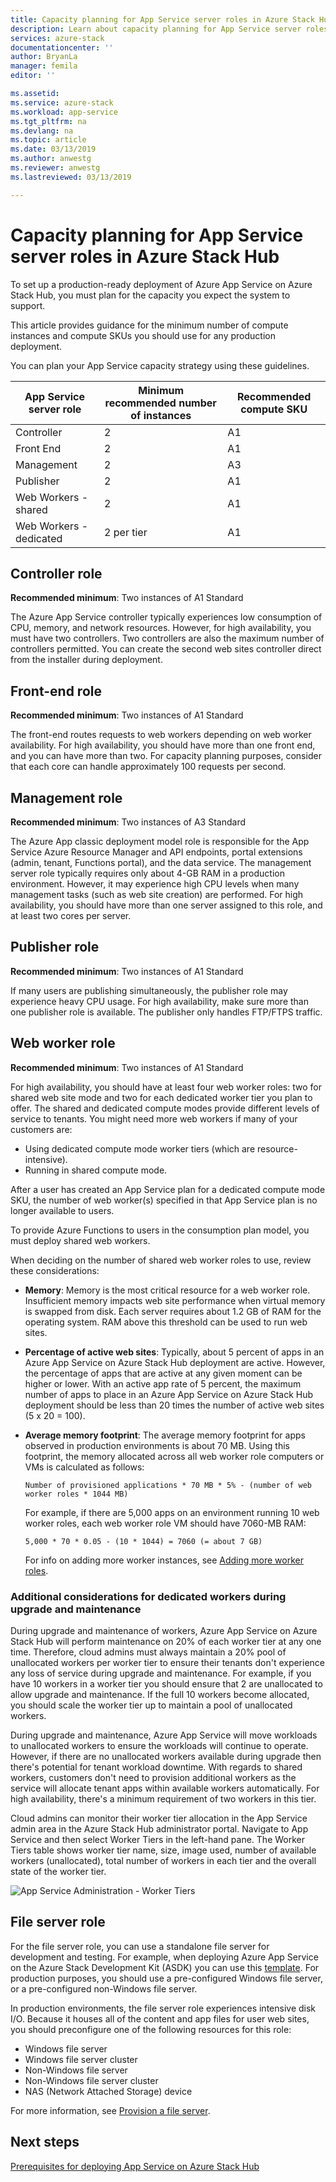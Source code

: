 ```yaml
---
title: Capacity planning for App Service server roles in Azure Stack Hub | Microsoft Docs
description: Learn about capacity planning for App Service server roles in Azure Stack Hub.
services: azure-stack
documentationcenter: ''
author: BryanLa
manager: femila
editor: ''

ms.assetid:
ms.service: azure-stack
ms.workload: app-service
ms.tgt_pltfrm: na
ms.devlang: na
ms.topic: article
ms.date: 03/13/2019
ms.author: anwestg
ms.reviewer: anwestg
ms.lastreviewed: 03/13/2019

---
```

# Capacity planning for App Service server roles in Azure Stack Hub

To set up a production-ready deployment of Azure App Service on Azure Stack Hub, you must plan for the capacity you expect the system to support.  

This article provides guidance for the minimum number of compute instances and compute SKUs you should use for any production deployment.

You can plan your App Service capacity strategy using these guidelines.

| App Service server role | Minimum recommended number of instances | Recommended compute SKU|
| --- | --- | --- |
| Controller | 2 | A1 |
| Front End | 2 | A1 |
| Management | 2 | A3 |
| Publisher | 2 | A1 |
| Web Workers - shared | 2 | A1 |
| Web Workers - dedicated | 2 per tier | A1 |

## Controller role

**Recommended minimum**: Two instances of A1 Standard

The Azure App Service controller typically experiences low consumption of CPU, memory, and network resources. However, for high availability, you must have two controllers. Two controllers are also the maximum number of controllers permitted. You can create the second web sites controller direct from the installer during deployment.

## Front-end role

**Recommended minimum**: Two instances of A1 Standard

The front-end routes requests to web workers depending on web worker availability. For high availability, you should have more than one front end, and you can have more than two. For capacity planning purposes, consider that each core can handle approximately 100 requests per second.

## Management role

**Recommended minimum**: Two instances of A3 Standard

The Azure App classic deployment model role is responsible for the App Service Azure Resource Manager and API endpoints, portal extensions (admin, tenant, Functions portal), and the data service. The management server role typically requires only about 4-GB RAM in a production environment. However, it may experience high CPU levels when many management tasks (such as web site creation) are performed. For high availability, you should have more than one server assigned to this role, and at least two cores per server.

## Publisher role

**Recommended minimum**: Two instances of A1 Standard

If many users are publishing simultaneously, the publisher role may experience heavy CPU usage. For high availability, make sure more than one publisher role is available. The publisher only handles FTP/FTPS traffic.

## Web worker role

**Recommended minimum**: Two instances of A1 Standard

For high availability, you should have at least four web worker roles: two for shared web site mode and two for each dedicated worker tier you plan to offer. The shared and dedicated compute modes provide different levels of service to tenants. You might need more web workers if many of your customers are:

- Using dedicated compute mode worker tiers (which are resource-intensive).
- Running in shared compute mode.

After a user has created an App Service plan for a dedicated compute mode SKU, the number of web worker(s) specified in that App Service plan is no longer available to users.

To provide Azure Functions to users in the consumption plan model, you must deploy shared web workers.

When deciding on the number of shared web worker roles to use, review these considerations:

- **Memory**: Memory is the most critical resource for a web worker role. Insufficient memory impacts web site performance when virtual memory is swapped from disk. Each server requires about 1.2 GB of RAM for the operating system. RAM above this threshold can be used to run web sites.
- **Percentage of active web sites**: Typically, about 5 percent of apps in an Azure App Service on Azure Stack Hub deployment are active. However, the percentage of apps that are active at any given moment can be higher or lower. With an active app rate of 5 percent, the maximum number of apps to place in an Azure App Service on Azure Stack Hub deployment should be less than 20 times the number of active web sites (5 x 20 = 100).
- **Average memory footprint**: The average memory footprint for apps observed in production environments is about 70 MB. Using this footprint, the memory allocated across all web worker role computers or VMs is calculated as follows:

   `Number of provisioned applications * 70 MB * 5% - (number of web worker roles * 1044 MB)`

   For example, if there are 5,000 apps on an environment running 10 web worker roles, each web worker role VM should have 7060-MB RAM:

   `5,000 * 70 * 0.05 - (10 * 1044) = 7060 (= about 7 GB)`

   For info on adding more worker instances, see [Adding more worker roles](azure-stack-app-service-add-worker-roles.md).

### Additional considerations for dedicated workers during upgrade and maintenance

During upgrade and maintenance of workers, Azure App Service on Azure Stack Hub will perform maintenance on 20% of each worker tier at any one time.  Therefore, cloud admins must always maintain a 20% pool of unallocated workers per worker tier to ensure their tenants don't experience any loss of service during upgrade and maintenance.  For example, if you have 10 workers in a worker tier you should ensure that 2 are unallocated to allow upgrade and maintenance. If the full 10 workers become allocated, you should scale the worker tier up to maintain a pool of unallocated workers. 

During upgrade and maintenance, Azure App Service will move workloads to unallocated workers to ensure the workloads will continue to operate. However, if there are no unallocated workers available during upgrade then there's potential for tenant workload downtime. With regards to shared workers, customers don't need to provision additional workers as the service will allocate tenant apps within available workers automatically. For high availability, there's a minimum requirement of two workers in this tier.

Cloud admins can monitor their worker tier allocation in the App Service admin area in the Azure Stack Hub administrator portal. Navigate to App Service and then select Worker Tiers in the left-hand pane. The Worker Tiers table shows worker tier name, size, image used, number of available workers (unallocated), total number of workers in each tier and the overall state of the worker tier.

![App Service Administration - Worker Tiers][1]

## File server role

For the file server role, you can use a standalone file server for development and testing. For example, when deploying Azure App Service on the Azure Stack Development Kit (ASDK) you can use this [template](https://aka.ms/appsvconmasdkfstemplate).  For production purposes, you should use a pre-configured Windows file server, or a pre-configured non-Windows file server.

In production environments, the file server role experiences intensive disk I/O. Because it houses all of the content and app files for user web sites, you should preconfigure one of the following resources for this role:

- Windows file server
- Windows file server cluster
- Non-Windows file server
- Non-Windows file server cluster
- NAS (Network Attached Storage) device

For more information, see [Provision a file server](azure-stack-app-service-before-you-get-started.md#prepare-the-file-server).

## Next steps

[Prerequisites for deploying App Service on Azure Stack Hub](azure-stack-app-service-before-you-get-started.md)

<!--Image references-->
[1]: ./media/azure-stack-app-service-capacity-planning/worker-tier-allocation.png